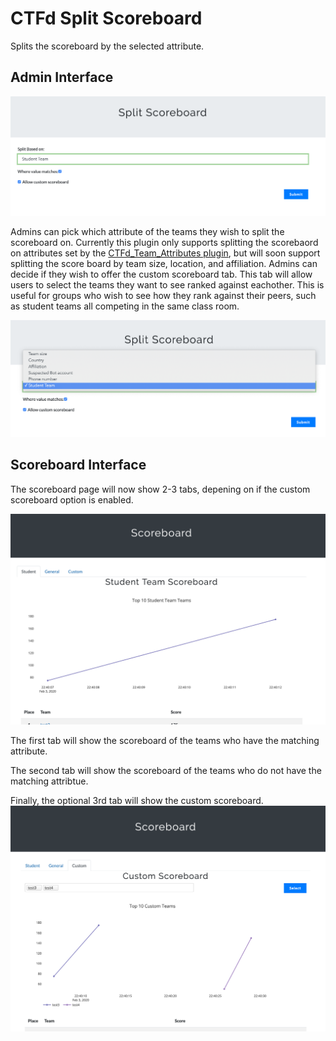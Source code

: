 # CTFd Split Scoreboard

Splits the scoreboard by the selected attribute.


## Admin Interface

![Admins split scoreboard interfcae](imgs/Admin-page.png)

Admins can pick which attribute of the teams they wish to split the scoreboard on. Currently this plugin only supports splitting the scorebaord on attributes set by the [CTFd_Team_Attributes plugin](https://github.com/durkinza/CTFd_Team_Attributes), but will soon support splitting the score board by team size, location, and affiliation. 
Admins can decide if they wish to offer the custom scoreboard tab. This tab will allow users to select the teams they want to see ranked against eachother. This is useful for groups who wish to see how they rank against their peers, such as student teams all competing in the same class room. 

![Options available](imgs/Options.png)




## Scoreboard Interface

The scoreboard page will now show 2-3 tabs, depening on if the custom scoreboard option is enabled.

![Score board](imgs/Scoreboard.png)

The first tab will show the scoreboard of the teams who have the matching attribute.

The second tab will show the scoreboard of the teams who do not have the matching attribtue.

Finally, the optional 3rd tab will show the custom scoreboard.
![Custom scoreboard](imgs/Customboard.png)
